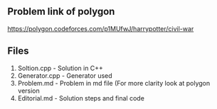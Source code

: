 ## Problem link of polygon
https://polygon.codeforces.com/p1MUfwJ/harrypotter/civil-war

## Files
1. Soltion.cpp - Solution in C++
2. Generator.cpp - Generator used
3. Problem.md - Problem in md file (For more clarity look at polygon version
4. Editorial.md - Solution steps and final code
